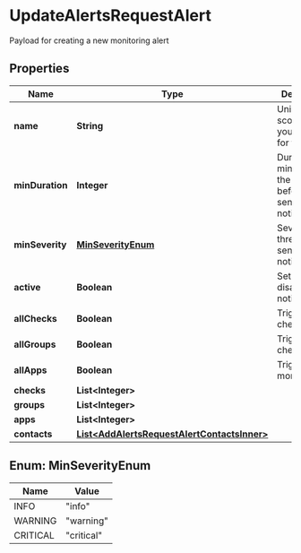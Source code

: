 

# UpdateAlertsRequestAlert

Payload for creating a new monitoring alert

## Properties

| Name | Type | Description | Notes |
|------------ | ------------- | ------------- | -------------|
|**name** | **String** | Unique name scoped to your account for the alert |  [optional] |
|**minDuration** | **Integer** | Duration in minutes of the delay before sending notification(s) |  [optional] |
|**minSeverity** | [**MinSeverityEnum**](#MinSeverityEnum) | Severity level threshold for sending notifications. |  [optional] |
|**active** | **Boolean** | Set to false to disable notifications |  [optional] |
|**allChecks** | **Boolean** | Trigger for all checks |  [optional] |
|**allGroups** | **Boolean** | Trigger for all check groups |  [optional] |
|**allApps** | **Boolean** | Trigger for all monitor apps |  [optional] |
|**checks** | **List&lt;Integer&gt;** |  |  [optional] |
|**groups** | **List&lt;Integer&gt;** |  |  [optional] |
|**apps** | **List&lt;Integer&gt;** |  |  [optional] |
|**contacts** | [**List&lt;AddAlertsRequestAlertContactsInner&gt;**](AddAlertsRequestAlertContactsInner.md) |  |  [optional] |



## Enum: MinSeverityEnum

| Name | Value |
|---- | -----|
| INFO | &quot;info&quot; |
| WARNING | &quot;warning&quot; |
| CRITICAL | &quot;critical&quot; |



